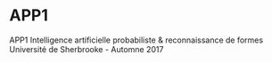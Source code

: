 # APP1
APP1 Intelligence artificielle probabiliste & reconnaissance de formes
Université de Sherbrooke - Automne 2017
